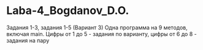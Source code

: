 # Laba-4_Bogdanov_D.O.
Задания 1-3, задания 1-5 (Вариант 3)
Одна программа на 9 методов, включая main. Цифры от 1 до 5 - задания по варианту, цифры от 6 до 8 - задания на пару
